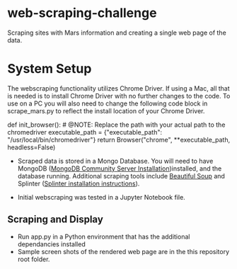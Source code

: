 # web-scraping-challenge
Scraping sites with Mars information and creating a single web page of the data.

# System Setup
The webscraping functionality utilizes Chrome Driver. If using a Mac, all that is needed is to install Chrome Driver with no further changes to the code. 
To use on a PC you will also need to change the following code block in scrape_mars.py to reflect the install location of your Chrome Driver.

def init_browser():
    # @NOTE: Replace the path with your actual path to the chromedriver
    executable_path = {"executable_path": "/usr/local/bin/chromedriver"}
    return Browser("chrome", **executable_path, headless=False)
    
* Scraped data is stored in a Mongo Database. You will need to have MongoDB (<a href="https://www.mongodb.com/try/download/community">MongoDB Community Server Installation</a>)installed, and the database running. Additional scraping tools include <a href="https://www.crummy.com/software/BeautifulSoup/bs4/doc/#installing-beautiful-soup">Beautiful Soup</a> and Splinter (<a href="https://splinter.readthedocs.io/en/latest/install.html">Splinter installation instructions</a>).

* Initial webscraping was tested in a Jupyter Notebook file. 

## Scraping and Display

* Run app.py in a Python environment that has the additional dependancies installed
* Sample screen shots of the rendered web page are in the this repository root folder. 
